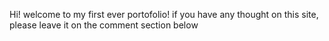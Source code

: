 Hi! welcome to my first ever portofolio! if you have any thought on this site, please leave it on the comment section below